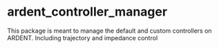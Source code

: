 # ardent_controller_manager
This package is meant to manage the default and custom controllers on ARDENT. Including trajectory and impedance control
